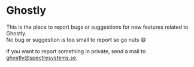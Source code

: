 # Ghostly

This is the place to report bugs or suggestions for new features related to Ghostly.  
No bug or suggestion is too small to report so go nuts :smile:

If you want to report something in private, send a mail to ghostly@spectresystems.se.
